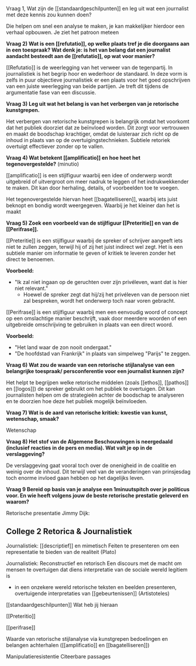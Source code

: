 Vraag 1, Wat zijn de [[standaardgeschilpunten]] en leg uit wat een journalist met deze kennis zou kunnen doen?

Die helpen om snel een analyse te maken, je kan makkelijker hierdoor een verhaal opbouwen. Je ziet het patroon meteen


**Vraag 2) Wat is een [[refutatio]], op welke plaats tref je die doorgaans aan in een toespraak? Wat denk je: is het van belang dat een journalist aandacht besteedt aan de [[refutatio]], op wat voor manier?**

[[Refutatio]] is de weerlegging van het verweer van de tegenpartij. In journalistiek is het begrip hoor en wederhoor de standaard. In deze vorm is zelfs in puur objectieve journalistiek er een plaats voor het goed opschrijven van een juiste weerlegging van beide partijen. 
Je treft dit tijdens de argumentatie fase van een discussie.

**Vraag 3) Leg uit wat het belang is van het verbergen van je retorische kunstgrepen.** 

Het verbergen van retorische kunstgrepen is belangrijk omdat het voorkomt dat het publiek doorziet dat ze beïnvloed worden. Dit zorgt voor vertrouwen en maakt de boodschap krachtiger, omdat de luisteraar zich richt op de inhoud in plaats van op de overtuigingstechnieken. Subtiele retoriek overtuigt effectiever zonder op te vallen.

**Vraag 4) Wat betekent [[amplificatio]] en hoe heet het tegenovergestelde?** (minutio)

[[amplificatio]] is een stijlfiguur waarbij een idee of onderwerp wordt uitgebreid of uitvergroot om meer nadruk te leggen of het indrukwekkender te maken. Dit kan door herhaling, details, of voorbeelden toe te voegen.

Het tegenovergestelde hiervan heet [[bagatelliseren]], waarbij iets juist beknopt en bondig wordt weergegeven. Waarbij je het kleiner dan het is maakt

**Vraag 5) Zoek een voorbeeld van de stijlfiguur [[Preteritie]] en van de [[Perifrase]].**

[[Preteritie]] is een stijlfiguur waarbij de spreker of schrijver aangeeft iets niet te zullen zeggen, terwijl hij of zij het juist indirect wel zegt. Het is een subtiele manier om informatie te geven of kritiek te leveren zonder het direct te benoemen.

**Voorbeeld:**
- "Ik zal niet ingaan op de geruchten over zijn privéleven, want dat is hier niet relevant."
    - Hoewel de spreker zegt dat hij/zij het privéleven van de persoon niet zal bespreken, wordt het onderwerp toch naar voren gebracht.


[[Perifrase]] is een stijlfiguur waarbij men een eenvoudig woord of concept op een omslachtige manier beschrijft, vaak door meerdere woorden of een uitgebreide omschrijving te gebruiken in plaats van een direct woord.

**Voorbeeld:**
- "Het land waar de zon nooit ondergaat."
- "De hoofdstad van Frankrijk" in plaats van simpelweg "Parijs" te zeggen.


**Vraag 6) Wat zou de waarde van een retorische stijlanalyse van een belangrijke toespraak/ persconferentie voor een journalist kunnen zijn?**

Het helpt te begrijpen welke retorische middelen (zoals [[ethos]], [[pathos]] en [[logos]]) de spreker gebruikt om het publiek te overtuigen. Dit kan journalisten helpen om de strategieën achter de boodschap te analyseren en te doorzien hoe deze het publiek mogelijk beïnvloeden.


**Vraag 7) Wat is de aard van retorische kritiek: kwestie van kunst, wetenschap, smaak?**

Wetenschap



**Vraag 8) Het stof van de Algemene Beschouwingen is neergedaald (inclusief reacties in de pers en media). Wat valt je op in de verslaggeving?**

De verslaggeving gaat vooral toch over de onenigheid in de coalitie en weinig over de inhoud. Dit terwijl veel van de veranderingen van prinsjesdag toch enorme invloed gaan hebben op het dagelijks leven.


**Vraag 9 Bereid op basis van je analyse een 1minuutspitch over je politicus voor. En wie heeft volgens jouw de beste retorische prestatie geleverd en waarom?**

Retorische presentatie Jimmy Dijk:



## College 2 Retorica & Journalistiek

Journalistiek: [[descriptief]] en mimetisch
Feiten te presenteren om een representatie te bieden van de realiteit (Plato)


Journalistiek: Reconstructief en retorisch
Een discours met de macht om mensen te overtuigen dat diens interpretatie van de sociale wereld legitiem is

- in een onzekere wereld retorische teksten en beelden presenteren, overtuigende interpretaties van [[gebeurtenissen]] (Artistoteles)

[[standaardgeschilpunten]]
Wat heb jij hieraan


[[Preteritio]]

[[perifrase]]


Waarde van retorische stijlanalyse via kunstgrepen bedoelingen en belangen achterhalen ([[amplificatio]] en [[bagatelliseren]])

Manipulatieresistentie
Citeerbare passages




